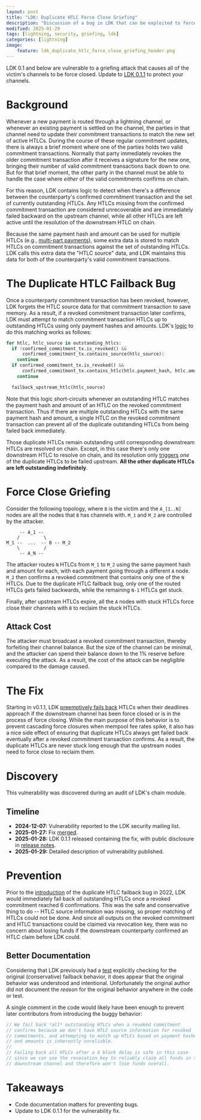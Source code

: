 ```yaml
---
layout: post
title: "LDK: Duplicate HTLC Force Close Griefing"
description: "Discussion of a bug in LDK that can be exploited to force close channels"
modified: 2025-01-29
tags: [lightning, security, griefing, ldk]
categories: [lightning]
image:
    feature: ldk_duplicate_htlc_force_close_griefing_header.png
---
```


LDK 0.1 and below are vulnerable to a griefing attack that causes all of the victim's channels to be force closed.
Update to [LDK 0.1.1](https://github.com/lightningdevkit/rust-lightning/releases/tag/v0.1.1) to protect your channels.

# Background

Whenever a new payment is routed through a lightning channel, or whenever an existing payment is settled on the channel, the parties in that channel need to update their commitment transactions to match the new set of active HTLCs.
During the course of these regular commitment updates, there is always a brief moment where one of the parties holds two valid commitment transactions.
Normally that party immediately revokes the older commitment transaction after it receives a signature for the new one, bringing their number of valid commitment transactions back down to one.
But for that brief moment, the other party in the channel must be able to handle the case where *either* of the valid commitments confirms on chain.

For this reason, LDK contains logic to detect when there's a difference between the counterparty's confirmed commitment transaction and the set of currently outstanding HTLCs.
Any HTLCs missing from the confirmed commitment transaction are considered unrecoverable and are immediately failed backward on the upstream channel, while all other HTLCs  are left active until the resolution of the downstream HTLC on chain.

Because the same payment hash and amount can be used for multiple HTLCs (e.g., [multi-part payments](https://github.com/lightning/bolts/blob/master/04-onion-routing.md#basic-multi-part-payments)), some extra data is stored to match HTLCs on commitment transactions against the set of outstanding HTLCs.
LDK calls this extra data the "HTLC source" data, and LDK maintains this data for both of the counterparty's valid commitment transactions.

# The Duplicate HTLC Failback Bug

Once a counterparty commitment transaction has been revoked, however, LDK forgets the HTLC source data for that commitment transaction to save memory.
As a result, if a revoked commitment transaction later confirms, LDK must attempt to match commitment transaction HTLCs up to outstanding HTLCs using only payment hashes and amounts.
LDK's [logic](https://github.com/lightningdevkit/rust-lightning/blob/020be440b6d2dfea41820a137c7b26f43b289290/lightning/src/chain/channelmonitor.rs#L2624-L2684) to do this matching works as follows:

```python
for htlc, htlc_source in outstanding_htlcs:
  if !confirmed_commitment_tx.is_revoked() &&
      confirmed_commitment_tx.contains_source(htlc_source):
    continue
  if confirmed_commitment_tx.is_revoked() &&
      confirmed_commitment_tx.contains_htlc(htlc.payment_hash, htlc.amount):
    continue

  failback_upstream_htlc(htlc_source)
```

Note that this logic short-circuits whenever an outstanding HTLC matches the payment hash and amount of an HTLC on the revoked commitment transaction.
Thus if there are multiple outstanding HTLCs with the same payment hash and amount, a single HTLC on the revoked commitment transaction can prevent all of the duplicate outstanding HTLCs from being failed back immediately.

Those duplicate HTLCs remain outstanding until corresponding downstream HTLCs are resolved on chain.
Except, in this case there's only one downstream HTLC to resolve on chain, and its resolution only [triggers](https://github.com/lightningdevkit/rust-lightning/blob/020be440b6d2dfea41820a137c7b26f43b289290/lightning/src/chain/channelmonitor.rs#L4460-L4468) *one* of the duplicate HTLCs to be failed upstream.
**All the other duplicate HTLCs are left outstanding indefinitely**.

# Force Close Griefing

Consider the following topology, where `B` is the victim and the `A_[1..N]` nodes are all the nodes that `B` has channels with.
`M_1` and `M_2` are controlled by the attacker.

```
     -- A_1 --
    /         \
M_1 --  ...  -- B -- M_2
    \         /
     -- A_N --
```

The attacker routes `N` HTLCs from `M_1` to `M_2` using the same payment hash and amount for each, with each payment going through a different `A` node.
`M_2` then confirms a revoked commitment that contains only one of the `N` HTLCs.
Due to the duplicate HTLC failback bug, only one of the routed HTLCs gets failed backwards, while the remaining `N-1` HTLCs get stuck.

Finally, after upstream HTLCs expire, all the `A` nodes with stuck HTLCs force close their channels with `B` to reclaim the stuck HTLCs.

## Attack Cost

The attacker must broadcast a revoked commitment transaction, thereby forfeiting their channel balance.
But the size of the channel can be minimal, and the attacker can spend their balance down to the 1% reserve before executing the attack.
As a result, the cost of the attack can be negligible compared to the damage caused.

# The Fix

Starting in v0.1.1, LDK [preemptively fails back](https://github.com/lightningdevkit/rust-lightning/pull/3556) HTLCs when their deadlines approach if the downstream channel has been force closed or is in the process of force closing.
While the main purpose of this behavior is to prevent cascading force closures when mempool fee rates spike, it also has a nice side effect of ensuring that duplicate HTLCs always get failed back eventually after a revoked commitment transaction confirms.
As a result, the duplicate HTLCs are never stuck long enough that the upstream nodes need to force close to reclaim them.

# Discovery

This vulnerability was discovered during an audit of LDK's chain module.

## Timeline

- **2024-12-07:** Vulnerability reported to the LDK security mailing list.
- **2025-01-27:** Fix [merged](https://github.com/lightningdevkit/rust-lightning/pull/3556).
- **2025-01-28:** LDK 0.1.1 released containing the fix, with public disclosure in [release notes](https://github.com/lightningdevkit/rust-lightning/releases/tag/v0.1.1).
- **2025-01-29:** Detailed description of vulnerability published.

# Prevention

Prior to the [introduction](https://github.com/lightningdevkit/rust-lightning/commit/70ae45fea030ed1d2064918c7b023aa142387bc8) of the duplicate HTLC failback bug in 2022, LDK would immediately fail back *all* outstanding HTLCs once a revoked commitment reached 6 confirmations.
This was the safe and conservative thing to do -- HTLC source information was missing, so proper matching of HTLCs could not be done.
And since all outputs on the revoked commitment and HTLC transactions could be claimed via revocation key, there was no concern about losing funds if the downstream counterparty confirmed an HTLC claim before LDK could.

## Better Documentation

Considering that LDK previously had a [test](https://github.com/lightningdevkit/rust-lightning/commit/70ae45fea030ed1d2064918c7b023aa142387bc8#diff-b30410f22a759d5e664e05938af7ef2edd244c8a7872e7ada376055ff130088bL7296-L7314) explicitly checking for the original (conservative) failback behavior, it does appear that the original behavior was understood and intentional.
Unfortunately the original author did not document the *reason* for the original behavior anywhere in the code or test.

A single comment in the code would likely have been enough to prevent later contributors from introducing the buggy behavior:

```c
// We fail back *all* outstanding HTLCs when a revoked commitment
// confirms because we don't have HTLC source information for revoked
// commitments, and attempting to match up HTLCs based on payment hashes
// and amounts is inherently unreliable.
//
// Failing back all HTLCs after a 6 block delay is safe in this case
// since we can use the revocation key to reliably claim all funds in the
// downstream channel and therefore won't lose funds overall.
```

# Takeaways

- Code documentation matters for preventing bugs.
- Update to LDK 0.1.1 for the vulnerability fix.
